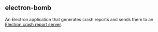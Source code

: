 ## electron-bomb

An Electron application that generates crash reports
and sends them to an [Electron crash report server].

[Electron crash report server]: https://immense-wildwood-62987.herokuapp.com/
